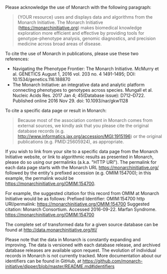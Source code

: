 <div>

 Please acknowledge the use of Monarch with the following paragraph:
 
 > {YOUR resource} uses and displays data and algorithms from the Monarch Initiative. The Monarch Initiative (https://monarchinitiative.org) makes biomedical knowledge exploration more efficient and effective by providing tools for genotype-phenotype analysis, genomic diagnostics, and precision medicine across broad areas of disease.
 
 To cite the use of Monarch in publications, please use these two references:
 
 - Navigating the Phenotype Frontier: The Monarch Initiative. McMurry et al. GENETICS August 1, 2016 vol. 203 no. 4 1491-1495; DOI: 10.1534/genetics.116.188870
 - The Monarch Initiative: an integrative data and analytic platform connecting phenotypes to genotypes across species. Mungall et al. Nucleic Acids Res. 2017 Jan 4; 45(Database issue): D712–D722. Published online 2016 Nov 29. doi: 10.1093/nar/gkw1128
 
 To cite a specific data page or result in Monarch:
 
 > Because most of the association content in Monarch comes from external sources, we kindly ask that you please cite the original database records (e.g. http://www.informatics.jax.org/accession/MGI:1915196) or the original publications (e.g. PMID:25605924), as appropriate.
 
 If you wish to link from your site to a specific data page from the Monarch Initiative website, or link to algorithmic results as presented in Monarch, please do so using our permalinks (a.k.a. "HTTP URI"). The permalink for each data page starts with the Monarch URL https://monarchinitiative.org/ followed by the entity's prefixed accession (e.g. OMIM:154700); in this example, the permalink would be https://monarchinitiative.org/OMIM:154700.
 
 For example, the suggested citation for this record from OMIM at Monarch Initiative would be as follows:
 Prefixed Identifier: OMIM:154700
 http URI/permalink: https://monarchinitiative.org/OMIM:154700
 Suggested citation: Monarch Consortium. Accessed 2016-09-22. Marfan Syndrome. https://monarchinitiative.org/OMIM:154700
 
 The complete set of transformed data for a given source database can be found at http://data.monarchinitiative.org/ttl/
 
 Please note that the data in Monarch is constantly expanding and improving. The data is versioned with each database release, and archived database releases are available upon request. The evolution of individual records in Monarch is not currently tracked. More documentation about our identifiers can be found in GitHub, at https://github.com/monarch-initiative/dipper/blob/master/README.md#identifiers

<about-footer></about-footer>
</div>


<style lang="scss">

</style>

<script>
export default {
  name: 'AboutMonarch',
  components: {
    'about-footer': require('@/components/Footer.md').default,
  },
};
</script>
